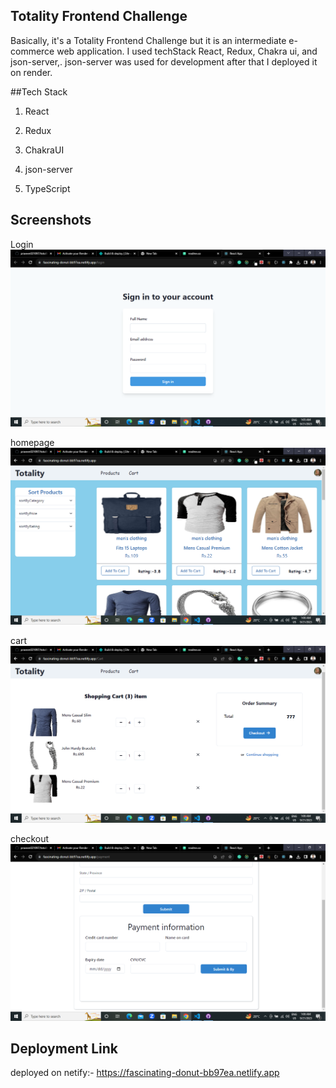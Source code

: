 ## Totality Frontend Challenge

Basically, it's a Totality Frontend Challenge but it is an intermediate e-commerce web application. I used techStack React, Redux, Chakra ui, and json-server,. json-server was used for development after that I deployed it on render.

##Tech Stack

1. React

2. Redux

3. ChakraUI

4. json-server 

5. TypeScript

## Screenshots
Login
<img src="./src/images/login.png" />

homepage
<img src="./src/images/homepage.png" />

cart
<img src="./src/images/cart.png" />

checkout 
<img src="./src/images/checkout.png" />
## Deployment Link
deployed on netify:-
https://fascinating-donut-bb97ea.netlify.app
